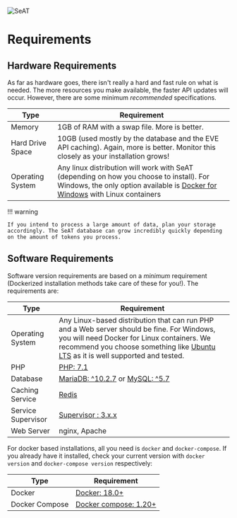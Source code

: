 ![SeAT](https://i.imgur.com/aPPOxSK.png)

# Requirements

## Hardware Requirements

As far as hardware goes, there isn't really a hard and fast rule on what is needed. The more resources you make available, the faster API updates will occur. However, there are some minimum *recommended* specifications.

| Type | Requirement |
| ------- | ------- |
| Memory | 1GB of RAM with a swap file. More is better. |
| Hard Drive Space | 10GB (used mostly by the database and the EVE API caching). Again, more is better. Monitor this closely as your installation grows! |
| Operating System | Any linux distribution will work with SeAT (depending on how you choose to install). For Windows, the only option available is [Docker for Windows](https://docs.docker.com/docker-for-windows/) with Linux containers |

!!! warning

    If you intend to process a large amount of data, plan your storage accordingly. The SeAT database can grow incredibly quickly depending on the amount of tokens you process.

## Software Requirements

Software version requirements are based on a *minimum* requirement (Dockerized installation methods take care of these for you!). The requirements are:

| Type | Requirement |
| ------------ | ------------- |
| Operating System | Any Linux-based distribution that can run PHP and a Web server should be fine.  For Windows, you will need Docker for Linux containers. We recommend you choose something like [Ubuntu LTS](https://www.ubuntu.com/) as it is well supported and tested. |
| PHP | [PHP: 7.1](http://php.net/)|
| Database | [MariaDB: ^10.2.7](https://mariadb.org/) or [MySQL: ^5.7](https://www.mysql.com/) |
| Caching Service | [Redis](https://redis.io/)  |
| Service Supervisor | [Supervisor : 3.x.x](http://supervisord.org/) |
| Web Server | nginx, Apache |

For docker based installations, all you need is `docker` and `docker-compose`. If you already have it installed, check your current version with `docker version` and `docker-compose version` respectively:

| Type | Requirement |
| ------------ | ------------- |
| Docker | [Docker: 18.0+](https://www.docker.com/) |
| Docker Compose | [Docker compose: 1.20+](https://docs.docker.com/compose/)|
